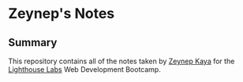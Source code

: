 # Zeynep's Notes
## Summary 

This repository contains all of the notes taken by [Zeynep Kaya](https://github.com/zeyneppkaya) for the [Lighthouse Labs](https://www.lighthouselabs.ca/) Web Development Bootcamp.
